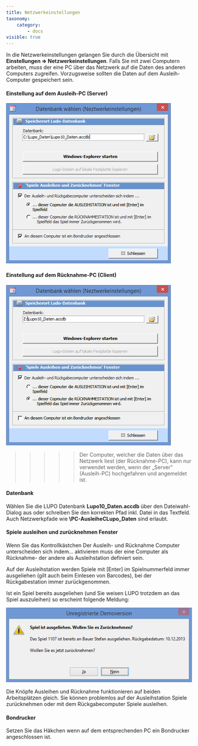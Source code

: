 ```yaml
---
title: Netzwerkeinstellungen
taxonomy:
    category:
        - docs
visible: true
---
```


In die Netzwerkeinstellungen gelangen Sie durch die Übersicht mit **Einstellungen => Netzwerkeinstellungen**. Falls Sie mit zwei Computern arbeiten, muss der eine PC über das Netzwerk auf die Daten des anderen Computers zugreifen. Vorzugsweise sollten die Daten auf dem Ausleih-Computer gespeichert sein.

#### Einstellung auf dem Ausleih-PC (Server)

![netzwerkeinstellungen-server](../../images/netzwerkeinstellungen-server.png)

#### Einstellung auf dem Rücknahme-PC (Client)

![netzwerkeinstellungen-client](../../images/netzwerkeinstellungen-client.png)


>>>>> Der Computer, welcher die Daten über das Netzwerk liest (der Rücknahme-PC), kann nur verwendet werden, wenn der „Server" (Ausleih-PC) hochgefahren und angemeldet ist.

#### Datenbank

Wählen Sie die LUPO Datenbank **Lupo10_Daten.accdb** über den Dateiwahl-Dialog aus oder schreiben Sie den korrekten Pfad inkl. Datei in das Textfeld. Auch Netzwerkpfade wie **\PC-AusleiheCLupo_Daten** sind erlaubt.

#### Spiele ausleihen und zurücknehmen Fenster

Wenn Sie das Kontrollkästchen Der Ausleih- und Rücknahme Computer unterscheiden sich indem... aktivieren muss der eine Computer als Rücknahme- der andere als Ausleihstation definiert sein.

Auf der Ausleihstation werden Spiele mit [Enter] im Spielnummerfeld immer ausgeliehen (gilt auch beim Einlesen von Barcodes), bei der Rückgabestation immer zurückgenommen.

Ist ein Spiel bereits ausgeliehen (und Sie weisen LUPO trotzdem an das Spiel auszuleihen) so erscheint folgende Meldung:

![get-back-fenster](../../images/get-back-fenster.png)

Die Knöpfe Ausleihen und Rücknahme funktionieren auf beiden Arbeitsplätzen gleich. Sie können problemlos auf der Ausleihstation Spiele zurücknehmen oder mit dem Rückgabecomputer Spiele ausleihen.

#### Bondrucker

Setzen Sie das Häkchen wenn auf dem entsprechenden PC ein Bondrucker angeschlossen ist.

